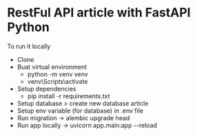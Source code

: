# RestFul API article with FastAPI Python
To run it locally
- Clone
- Buat virtual environment 
  - python -m venv venv
  - venv\Scripts\activate
- Setup dependencies
  - pip install -r requirements.txt
- Setup database > create new database article
- Setup env variable (for database) in .env file
- Run migration -> alembic upgrade head
- Run app locally -> uvicorn app.main:app --reload

